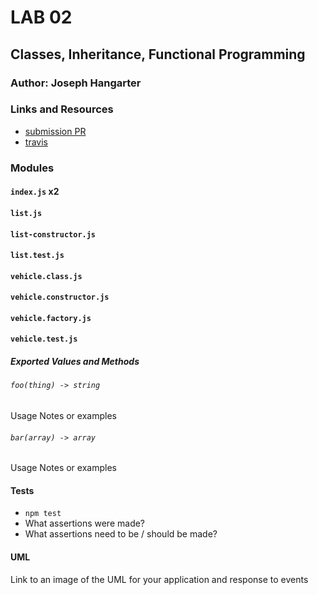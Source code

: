 # LAB 02

## Classes, Inheritance, Functional Programming

### Author: Joseph Hangarter

### Links and Resources
* [submission PR](http://xyz.com)
* [travis](http://xyz.com)

### Modules
#### `index.js` x2
#### `list.js`
#### `list-constructor.js`
#### `list.test.js`
#### `vehicle.class.js`
#### `vehicle.constructor.js`
#### `vehicle.factory.js`
#### `vehicle.test.js`

##### Exported Values and Methods

###### `foo(thing) -> string`
Usage Notes or examples

###### `bar(array) -> array`
Usage Notes or examples
  
#### Tests
* `npm test`
* What assertions were made?
* What assertions need to be / should be made?

#### UML
Link to an image of the UML for your application and response to events
